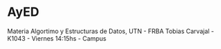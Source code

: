 # AyED
Materia Algortimo y Estructuras de Datos, UTN - FRBA
Tobias Carvajal - K1043 - Viernes 14:15hs - Campus
